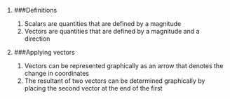 1. ###Definitions

    1. Scalars are quantities that are defined by a magnitude
    2. Vectors are quantities that are defined by a magnitude and a direction
2. ###Applying vectors

    1. Vectors can be represented graphically as an arrow that denotes the change in coordinates
    2. The resultant of two vectors can be determined graphically by placing the second vector at the end of the first
